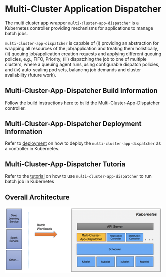 Multi-Cluster Application Dispatcher
==

The multi cluster app wrapper `multi-cluster-app-dispatcher` is a Kubernetes controller providing mechanisms for applications to manage batch jobs. 

`multi-cluster-app-dispatcher` is capable of (i) providing an abstraction for wrapping all resources of the job/application and treating them holistically, (ii) queuing job/application creation requests and applying different queuing policies, e.g., FIFO, Priority, (iii) dispatching the job to one of multiple clusters, where a queuing agent runs, using configurable dispatch policies, and (iv) auto-scaling pod sets, balancing job demands and cluster availability (future work).


## Multi-Cluster-App-Dispatcher Build Information

Follow the build instructions [here](./doc/build/build.md) to build the Multi-Cluster-App-Dispatcher controller.

## Multi-Cluster-App-Dispatcher Deployment Information

Refer to [deployment](.doc/deploy/deployment.md) on how to deploy the `multi-cluster-app-dispatcher` as a controller in Kubernetes.

## Multi-Cluster-App-Dispatcher Tutoria

Refer to the [tutorial](doc/usage/tutorial.md) on how to use `multi-cluster-app-dispatcher` to run batch job in Kubernetes

## Overall Architecture

![xqueuejob-controler](doc/images/xqueuejob-controller.png)

